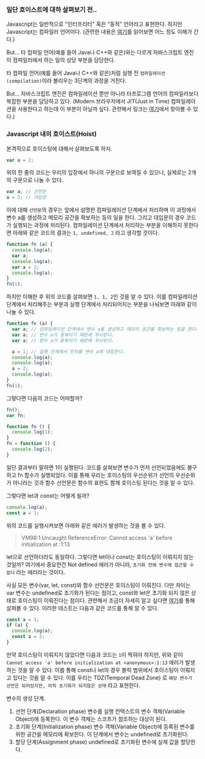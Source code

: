 ### 일단 호이스트에 대하 살펴보기 전..

Javascript는 일반적으로 "인터프리터" 혹은 "동적" 언어라고 표현한다. 하지만 Javascript는 컴파일러 언어이다. (관련한 내용은 [여기](https://dev.to/genta/is-javascript-a-compiled-language-20mf)를 읽어보면 어느 정도 이해가 간다.)

But... 타 컴파일 언어(예를 들어 Java나 C++와 같은)와는 다르게 자바스크립트 엔진이 컴파일러에서 하는 일의 상당 부분을 담당한다.

타 컴파일 언어(예를 들어 Java나 C++와 같은)처럼 실행 전 `컴파일레이션(compilation)`이라 불리우는 3단계의 과정을 거친다.

But... 자바스크립트 엔진은 컴파일레이션 뿐만 아니라 타프로그램 언어의 컴파일러보다 복잡한 부분을 담당하고 있다. (Modern 브라우저에서 JIT(Just in Time) 컴파일레이션을 사용한다고 하는데 이 부분이 아닐까 싶다. 관련해서 링크는 [여기](https://web.stanford.edu/class/cs98si/slides/overview.html)에서 찾아볼 수 있다.)


### Javascript 내의 호이스트(Hoist)
본격적으로 호이스팅에 대해서 살펴보도록 하자.

```javascript
var a = 2;
```

위의 한 줄의 코드는 우리의 입장에서 하나의 구문으로 보여질 수 있으나, 실제로는 2개의 구문으로 나눌 수 있다.

```javascript
var a; // 선언문
a = 2; // 대입문
```

이에 대해 `선언문`의 경우는 앞에서 설명한 컴파일레이션 단계에서 처리하며 이 과정에서 변수 a를 생성하고 메모리 공간을 확보하는 등의 일을 한다. 그리고 대입문의 경우 코드가 실행되는 과정에 처리된다. 컴파일레이션 단계에서 처리하는 부분을 이해하지 못한다면 아래와 같은 코드의 결과는 `1, undefined, 2` 라고 생각할 것이다.

```javascript
function fn (a) {
  console.log(a);
  var a;
  console.log(a);
  var a = 2;
  console.log(a);
}
fn(1);
```

하지만 이해한 후 위의 코드를 살펴보면 `1, 1, 2`인 것을 알 수 있다. 이를 컴파일레이션 단계에서 처리해주는 부분과 실행 단계에서 처리되어지는 부분을 나눠보면 아래와 같이 나눌 수 있다.

```javascript
function fn (a) {
  var a; // 컴파일레이션 단계에서 변수 a를 생성하고 메모리 공간을 확보하는 일을 한다.
  var a; // 변수 a가 중복이기 때문에 무시된다.
  var a; // 변수 a가 중복이기 때문에 무시된다.

  a = 1; // 실행 단계에서 인자를 변수 a에 대입한다.
  console.log(a);
  console.log(a);
  a = 2;
  console.log(a);
}
fn(1);
```

그렇다면 다음의 코드는 어떠할까?

```javascript
fn();
var fn;

function fn () {
  console.log(1);
}
fn = function () {
  console.log(2);
}
```

일단 결과부터 말하면 1이 실행된다. 코드를 살펴보면 변수가 먼저 선언되었음에도 불구하고 fn 함수가 실행되었다. 이를 통해 우리는 호이스팅의 우선순위가 선언의 우선순위가 아니라는 것과 함수 선언문은 함수의 표현도 함께 호이스팅 된다는 것을 알 수 있다.

그렇다면 let과 const는 어떻게 될까?

```javascript
console.log(a);
const a = 1;
```

위의 코드를 실행시켜보면 아래와 같은 에러가 발생하는 것을 볼 수 있다.

> VM98:1 Uncaught ReferenceError: Cannot access 'a' before initialization at <anonymous>:1:13

let으로 선언하더라도 동일하다. 그렇다면 let이나 const는 호이스팅이 이뤄지지 않는 것일까? 여기에서 중요한건 Not defined 에러가 아니라, `초기화 전에 변수에 접근할 수 없다` 라는 에러라는 것이다.

사실 모든 변수(var, let, const)와 함수 선언문은 호이스팅이 이뤄진다. 다만 차이는 var 변수는 undefined로 초기화가 된다는 점이고, const와 let은 초기화 되지 않은 상태로 호이스팅이 이뤄진다는 점이다. 관련해서 조금더 자세히 알고 싶다면 [여기](https://blog.bitsrc.io/hoisting-in-modern-javascript-let-const-and-var-b290405adfda)를 통해 살펴볼 수 있다. 이러한 테스트는 다음과 같은 코드를 통해 알 수 있다.

```javascript
const a = 1;
if (a) {
  console.log(a);
  const a = 2;
}
```

만약 호이스팅이 이뤄지지 않았다면 다음과 코드는 `1`이 찍혀야 하지만, 위와 같이 `Cannot access 'a' before initialization at <anonymous>:1:13` 에러가 발생하는 것을 알 수 있다. 이를 통해 const나 let의 경우 블럭 범위에서 호이스팅이 이뤄지고 있다는 것을 알 수 있다. 이를 우리는 TDZ(Temporal Dead Zone) 로 `해당 변수가 선언은 되어있지만, 아직 초기화가 되지않은 상태` 라고 표현한다.

변수의 생성 단계.
1. 선언 단계(Declaration phase)
변수를 실행 컨텍스트의 변수 객체(Variable Object)에 등록한다. 이 변수 객체는 스코프가 참조하는 대상이 된다.
2. 초기화 단계(Initialization phase)
변수 객체(Variable Object)에 등록된 변수를 위한 공간을 메모리에 확보한다. 이 단계에서 변수는 undefined로 초기화된다.
3. 할당 단계(Assignment phase)
undefined로 초기화된 변수에 실제 값을 할당한다.
